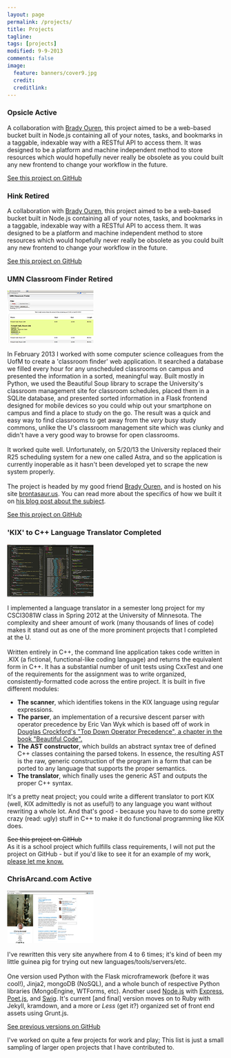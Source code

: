 ```yaml
---
layout: page
permalink: /projects/
title: Projects
tagline: 
tags: [projects]
modified: 9-9-2013
comments: false
image:
  feature: banners/cover9.jpg
  credit: 
  creditlink: 
---
```


<div class="project-container-outer shadow">
  <div class="project-container-inner">
    <h3>Opsicle <span class="label label-success">Active</span></h3>
    <p>
      A collaboration with <a href="http://www.brdyorn.com" target="_none">Brady Ouren</a>, this project aimed to be a web-based
      bucket built in Node.js containing all of your notes, tasks, and bookmarks in a taggable, indexable way with a RESTful API to
      access them. It was designed to be a platform and machine independent method to store resources which would hopefully never really be
      obsolete as you could built any new frontend to change your workflow in the future.
    </p>
    <a href="https://github.com/tippenein/hink" class="github-link" target="_blank">See this project on GitHub</a>
  </div>
</div>

<div class="project-container-outer shadow">
  <div class="project-container-inner">
    <h3>Hink <span class="label">Retired</span></h3>
    <p>
      A collaboration with <a href="http://www.brdyorn.com" target="_none">Brady Ouren</a>, this project aimed to be a web-based
      bucket built in Node.js containing all of your notes, tasks, and bookmarks in a taggable, indexable way with a RESTful API to
      access them. It was designed to be a platform and machine independent method to store resources which would hopefully never really be
      obsolete as you could built any new frontend to change your workflow in the future.
    </p>
    <a href="https://github.com/tippenein/hink" class="github-link" target="_blank">See this project on GitHub</a>
  </div>
</div>

<div class="project-container-outer shadow">
  <div class="project-container-inner">
    <h3>UMN Classroom Finder <span class="label">Retired</span></h3>
    <div class="project-tb-container shadow">
      <a class="fancybox" rel="group" href="/images/projects/scraper.png">
        <img src="/images/projects/scraper_tb.png" alt="" />
      </a>
    </div>
    <p>
      In February 2013 I worked with some computer science colleagues from the UofM to create a 'classroom finder' web application. It searched a database we filled every hour for any unscheduled classrooms on campus and presented the information in a sorted, meaningful way. Built mostly in Python, we used the Beautiful Soup library to scrape the University's classroom management site for classroom schedules, placed them in a SQLite database, and presented sorted information in a Flask frontend designed for mobile devices so you could whip out your smartphone on campus and find a place to study on the go. The result was a quick and easy way to find classrooms to get away from the <i>very</i> busy study commons, unlike the U's classroom management site which was clunky and didn't have a very good way to
      browse for open classrooms.
      <br><br>
      It worked quite well. Unfortunately, on 5/20/13 the University replaced their R25 scheduling system for a new one called Astra, and so the application is currently inoperable as it hasn't been developed yet to scrape the new system properly.
      <br><br>
      The project is headed by my good friend <a href="http://www.brdyorn.com" target="_blank">Brady Ouren</a>, and is hosted on his site <a href="http://brontasaur.us" target="_blank">brontasaur.us</a>. You can read more about the specifics of how we built it on <a href="http://www.brdyorn.com/post/classroom-scraper" target="_blank">his blog post about the subject</a>.
    </p>
    <a href="https://github.com/ChrisArcand/classroom_finder" class="github-link" target="_blank">See this project on GitHub</a>
  </div>
</div>

<div class="project-container-outer shadow">
  <div class="project-container-inner">
    <h3>'KIX' to C++ Language Translator <span class="label label-info">Completed</span></h3>
    <div class="project-tb-container shadow">
      <a class="fancybox" rel="group" href="/images/projects/3081w_project.png">
        <img src="/images/projects/3081w_project_tb.png" alt="" />
      </a>
    </div>
    <p>
      I implemented a language translator in a semester long project for my CSCI3081W class in Spring 2012 at the University of Minnesota.
      The complexity and sheer amount of work (many thousands of lines of code) makes it stand out as one of the more prominent projects that
      I completed at the U.
      <br><br>
      Written entirely in C++, the command line application takes code written in .KIX (a fictional, functional-like coding language) and
      returns the equivalent form in C++. It has a substantial number of unit tests using CxxTest and one of the requirements for the
      assignment was to write organized, consistently-formatted code across the entire project. It is built in five different modules:
      <ul>
        <li><b>The scanner</b>, which identifies tokens in the KIX language using regular expressions.</li>
        <li><b>The parser</b>, an implementation of a recursive descent parser with operator precedence by Eric Van Wyk which is based off of work in <a href="http://javascript.crockford.com/tdop/tdop.html" target="_blank">Douglas Crockford's "Top Down Operator Precedence", a chapter in the book "Beautiful Code".</a></li>
        <li><b>The AST constructor</b>, which builds an abstract syntax tree of defined C++ classes containing the parsed tokens. In essence,
          the resulting AST is the raw, generic construction of the program in a form that can be ported to any language that supports the proper semantics.</li>
        <li><b>The translator</b>, which finally uses the generic AST and outputs the proper C++ syntax.</li>
      </ul>
      It's a pretty neat project; you could write a different translator to port KIX (well, KIX admittedly is not as useful!) to any language
      you want without rewriting a whole lot. And that's good - because you have to do some pretty crazy (read: ugly) stuff in C++ to make it do functional
      programming like KIX does.
    </p>
    <span class="github-link muted"  style="text-decoration: line-through" target="_blank">See this project on GitHub</span><br>
    As it is a school project which fulfills class requirements, I will not put the project on GitHub - but if you'd like to see it for an
    example of my work, <a href="/contact">please let me know.</a>
    </p>
  </div>
</div>

<div class="project-container-outer shadow">
  <div class="project-container-inner">
    <h3>ChrisArcand.com <span class="label label-success">Active</span></h3>
    <div class="project-tb-container shadow">
      <a class="fancybox" rel="group" href="/images/projects/site2.png">
        <img src="/images/projects/site2_tb.png" alt="" />
      </a>
    </div>
    <p>
      I've rewritten this very site anywhere from 4 to 6 times; it's kind of been my little guinea pig
      for trying out new languages/tools/servers/etc. 
      <br><br>
      One version used Python with the Flask microframework
      (before it was cool!), Jinja2, mongoDB (NoSQL), and a whole bunch of respective Python libraries (MongoEngine, WTForms, etc).
      Another used <a href="http://www.nodejs.org" target="_blank">Node.js</a> with <a href="http://www.expressjs.com" target="_blank">Express</a>,
      <a href="http://jsantell.github.io/poet/" target="_blank">Poet.js</a>, and
      <a href="http://paularmstrong.github.io/swig/" target="_blank">Swig</a>. It's current [and final] version
      moves on to Ruby with Jekyll, kramdown, and a more or <i>Less</i> (get it?) organized set of front end assets using Grunt.js.
    </p>
    <a href="https://github.com/ChrisArcand" class="github-link" target="_blank">See previous versions on GitHub</a>
  </div>
</div>

I've worked on quite a few projects for work and play; This list is just a small sampling of larger
open projects that I have contributed to. 

